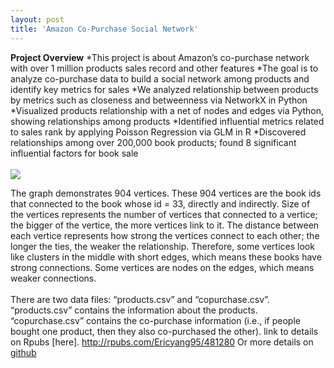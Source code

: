 ```yaml
---
layout: post
title: 'Amazon Co-Purchase Social Network'
---
```


**Project Overview**
*This project is about Amazon’s co-purchase network with over 1 million products sales record and other features
*The goal is to analyze co-purchase data to build a social network among products and identify key metrics for sales 
*We analyzed relationship between products by metrics such as closeness and betweenness via NetworkX in Python
*Visualized products relationship with a net of nodes and edges via Python, showing relationships among products 
*Identified influential metrics related to sales rank by applying Poisson Regression via GLM in R
*Discovered relationships among over 200,000 book products; found 8 significant influential factors for book sale
<br><br>
![](https://raw.githubusercontent.com/haoyingy/Home/gh-pages/assets/img/projects/proj-5/network.png)

The graph demonstrates 904 vertices. These 904 vertices are the book ids that connected to the book whose id = 33, directly and indirectly. Size of the vertices represents the number of vertices that connected to a vertice; the bigger of the vertice, the more vertices link to it. The distance between each vertice represents how strong the vertices connect to each other; the longer the ties, the weaker the relationship. Therefore, some vertices look like clusters in the middle with short edges, which means these books have strong connections. Some vertices are nodes on the edges, which means weaker connections. 
<br><br>
There are two data files: “products.csv” and “copurchase.csv”. “products.csv” contains the information about the products. “copurchase.csv” contains the co-purchase information (i.e., if people bought one product, then they also co-purchased the other). link to details on Rpubs [here]. http://rpubs.com/Ericyang95/481280 Or more details on [github]('https://github.com/haoyingyang/SN')


